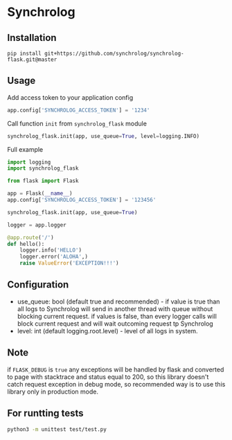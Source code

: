 # Synchrolog

## Installation
`pip install git+https://github.com/synchrolog/synchrolog-flask.git@master`

## Usage

Add access token to your application config

```python
app.config['SYNCHROLOG_ACCESS_TOKEN'] = '1234'
```

Call function `init` from `synchrolog_flask` module
```python
synchrolog_flask.init(app, use_queue=True, level=logging.INFO)
```

Full example
```python
import logging
import synchrolog_flask

from flask import Flask

app = Flask(__name__)
app.config['SYNCHROLOG_ACCESS_TOKEN'] = '123456'

synchrolog_flask.init(app, use_queue=True)

logger = app.logger

@app.route('/')
def hello():
    logger.info('HELLO')
    logger.error('ALOHA',)
    raise ValueError('EXCEPTION!!!')
```

## Configuration
 * use_queue: bool (default true and recommended) - if value is true than all logs to Synchrolog 
 will send in another thread with queue without blocking current request.
 if values is false, than every logger calls will block current request and will wait outcoming 
 request tp Synchrolog
 * level: int (default logging.root.level) - level of all logs in system.

## Note
if `FLASK_DEBUG` is `true` any exceptions will be handled by flask and 
converted to page with stacktrace and status equal to 200, so this library doesn't 
catch request exception in debug mode, so recommended way is to use this library only 
in production mode.

## For runtting tests
```bash
python3 -m unittest test/test.py
```